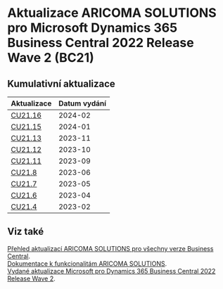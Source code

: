 # Aktualizace ARICOMA SOLUTIONS pro Microsoft Dynamics 365 Business Central 2022 Release Wave 2 (BC21)

## Kumulativní aktualizace

|Aktualizace |Datum vydání  |
|---------|---------|
|[CU21.16](2024-02-CU21.16-Changes_details.md) |2024-02 |
|[CU21.15](2024-01-CU21.15-Changes.md) |2024-01 |
|[CU21.13](2023-11-CU21.13-Changes.md) |2023-11 |
|[CU21.12](2023-10-CU21.12-Changes.md) |2023-10 |
|[CU21.11](2023-09-CU21.11-Changes.md) |2023-09 |
|[CU21.8](2023-06-CU21.8-Changes.md) |2023-06 |
|[CU21.7](2023-05-CU21.7-Changes.md) |2023-05 |
|[CU21.6](2023-04-CU21.6-Changes.md) |2023-04 |
|[CU21.4](2023-02-CU21.4-Changes.md) |2023-02 |

<!--

|[CU21.14](2023-12-CU21.14-Changes.md) |2023-12 |
|[CU21.13](2023-11-CU21.13-Changes.md) |2023-11 |
|[CU21.12](2023-10-CU21.12-Changes.md) |2023-10 |
|[CU21.11](2023-09-CU21.11-Changes.md) |2023-09 |
|[CU21.10](2023-08-CU21.10-Changes.md) |2023-08 |
|[CU21.9](2023-07-CU21.9-Changes.md) |2023-07 |
|[CU21.8](2023-06-CU21.8-Changes.md) |2023-06 |
|[CU21.7](2023-05-CU21.7-Changes.md) |2023-05 |
|[CU21.6](2023-04-CU21.6-Changes.md) |2023-04 |
|[CU21.5](2023-03-CU21.5-Changes.md) |2023-03 |
|[CU21.4](2023-02-CU21.4-Changes.md) |2023-02 |
|[CU21.3](2023-01-CU21.3-Changes.md) |2023-01 |
|[CU21.2](2022-12-CU21.2-Changes.md) |2022-12 |
|[CU21.1](2022-11-CU21.1-Changes.md) |2022-11 |

-->

## Viz také

[Přehled aktualizací ARICOMA SOLUTIONS pro všechny verze Business Central](../../index.md).  
[Dokumentace k funkcionalitám ARICOMA SOLUTIONS](https://muj.autocont.cz/docs/cs-cz/dynamics365/business-central/AC-Solutions/ac-solutions.html).  
[Vydané aktualizace Microsoft pro Dynamics 365 Business Central 2022 Release Wave 2](https://support.microsoft.com/en-us/topic/released-updates-for-microsoft-dynamics-365-business-central-2022-release-wave-2-8efa5bbb-3cd5-4445-ba3a-0752694bf46f).  
